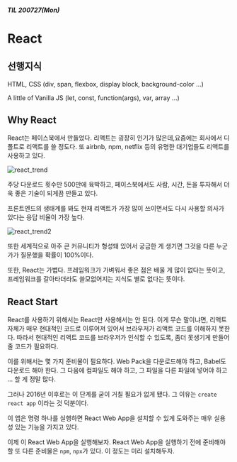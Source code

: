 ##### TIL 200727(Mon)
# React

## 선행지식

HTML, CSS 
(div, span, flexbox, display block, background-color ...)


A little of Vanilla JS
(let, const, function(args), var, array ...)


## Why React

React는 페이스북에서 만들었다. 리액트는 굉장히 인기가 많은데,요즘에는 회사에서 디폴트로 리액트를 쓸 정도다. 또 airbnb, npm, netflix 등의 유명한 대기업들도 리액트를 사용하고 있다. 

![react_trend](https://camo.githubusercontent.com/2123278a9b06e71669c8db1b55418e6fa33f6954/68747470733a2f2f6d69726f2e6d656469756d2e636f6d2f6d61782f323030302f312a666835564e774a3043667a5635735866306f355f69412e706e67)


주당 다운로드 횟수만 500만에 육박하고, 페이스북에서도 사람, 시간, 돈을 투자해서 더욱 좋은 기술이 되게끔 만들고 있다. 


프론트엔드의 생태계를 봐도 현재 리액트가 가장 많이 쓰이면서도 다시 사용할 의사가 있다는 응답 비율이 가장 높다.


![react_trend2](https://camo.githubusercontent.com/42fb36bc948909947495d6a40188bea72cd124fa/68747470733a2f2f6d656469612e766c70742e75732f696d616765732f776f6f646572323035302f706f73742f35366466653433372d373231662d343462382d393234652d3262393439363533626134662f66726f6e745f656e645f6672616d65776f726b735f73656374696f6e5f6f766572766965772e706e67)



또한 세계적으로 아주 큰 커뮤니티가 형성돼 있어서 궁금한 게 생기면 그것을 다른 누군가가 질문했을 확률이 100%이다. 


또한, React는 가볍다. 프레임워크가 가벼워서 좋은 점은 배울 게 많이 없다는 뜻이고, 프레임워크를 갈아타더라도 쓸모없어지는 지식도 별로 없다는 뜻이다. 


## React Start


React를 사용하기 위해서는 React만 사용해서는 안 된다. 이게 무슨 말이냐면, 리액트 자체가 매우 현대적인 코드로 이루어져 있어서 브라우저가 리액트 코드를 이해하지 못한다. 따라서 현대적인 리액트 코드를 브라우저가 인식할 수 있도록, 좀더 못생기게 만들어 줄 코드가 필요하다. 


이를 위해서는 몇 가지 준비물이 필요하다. Web Pack을 다운로드해야 하고, Babel도 다운로드 해야 한다. 그 다음에 컴파일도 해야 하고, 그 파일을 다른 파일에 넣어야 하고 ... 할 게 정말 많다. 


그러나 2016년 이후로는 이 단계를 굳이 거칠 필요가 없게 됐다. 
그 이유는 `create react app` 이라는 것 덕분이다. 


이 앱은 명령 하나를 실행하면 React Web App을 설치할 수 있게 도와주는 매우 실용성 있는 기능을 가지고 있다. 


이제 이 React Web App을 실행해보자. React Web App을 실행하기 전에 준비해야 할 또 다른 준비물은 `npm`, `npx`가 있다. 이 정도는 미리 설치해두자. 






